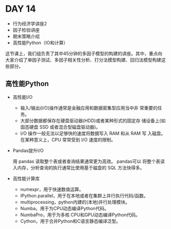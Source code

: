 # DAY 14

- 行为经济学讲座2
- 因子检验讲座
- 期末策略介绍
- 高性能Python（IO和计算）



这节课上，我们组负责了其中45分钟的多因子模型的构建的讲座。其中，重点向大家介绍了单因子测试、多因子相关性分析、打分法模型构建、回归法模型构建这些部分。



## 高性能Python

- 高性能I/O

  - 输入/输出(I/O)操作通常是金融应用和数据密集型应用当中非 常重要的任务。
  - 大部分数据都保存在硬盘驱动器(HDD)或者某种形式的固定存 储设备上(如固态硬盘 SSD 或者混合型磁盘驱动器)。
  - I/O 操作一般无法以足够快的速度将数据写入 RAM 和从 RAM 写 入磁盘。在某种意义上，CPU 常常受到 I/O 速度的限制。

- Pandas提升I/O

  用 pandas 读取整个表或者查询结果通常更为高效。 pandas可以 将整个表读入内存，分析查询的执行通常比使用基于磁盘的 SQL 方法快得多。

- 高性能计算库

  - numexpr，用于快速数值运算。
  - IPython.parallel，用于在本地或者在集群上并行执行代码/函数。
  - multiprocessing，python内建的(本地)并行处理模块。
  - Numba，用于为CPU动态编译Python代码。
  - NumbaPro，用于为多核 CPU和GPU动态编译Python代码。
  - Cython，用于合并Python和C语言静态编译泛型。